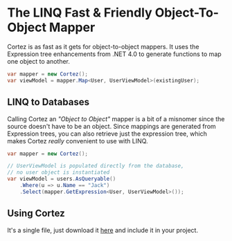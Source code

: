 The LINQ Fast & Friendly Object-To-Object Mapper
================================================

Cortez is as fast as it gets for object-to-object mappers. It uses the
Expression tree enhancements from .NET 4.0 to generate functions 
to map one object to another.

```csharp
var mapper = new Cortez();
var viewModel = mapper.Map<User, UserViewModel>(existingUser);
```

LINQ to Databases
-----------------

Calling Cortez an _"Object to Object"_ mapper is a bit of a misnomer since
the source doesn't have to be an object. Since mappings are generated from
Expression trees, you can also retrieve just the expression tree, which 
makes Cortez _really_ convenient to use with LINQ.

```csharp
var mapper = new Cortez();

// UserViewModel is populated directly from the database, 
// no user object is instantiated
var viewModel = users.AsQueryable()
    .Where(u => u.Name == "Jack")
    .Select(mapper.GetExpression<User, UserViewModel>());
```

Using Cortez
------------

It's a single file, just download it [here][1] and include it in your
project.

 [1]: https://github.com/tkellogg/Cortez/blob/master/Cortez/Cortez.cs
